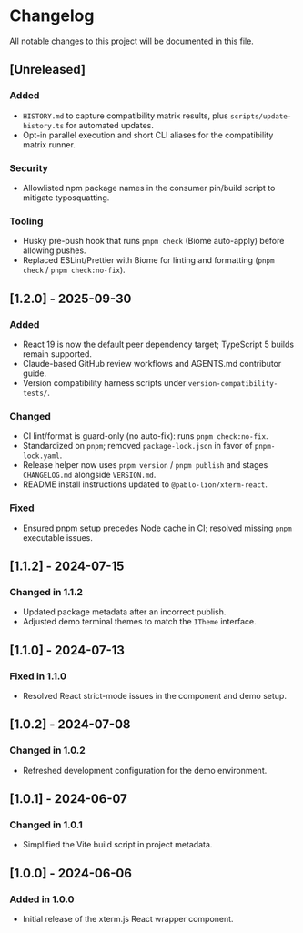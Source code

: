 # Changelog

All notable changes to this project will be documented in this file.

## [Unreleased]

### Added
- `HISTORY.md` to capture compatibility matrix results, plus `scripts/update-history.ts` for automated updates.
- Opt-in parallel execution and short CLI aliases for the compatibility matrix runner.

### Security
- Allowlisted npm package names in the consumer pin/build script to mitigate typosquatting.

### Tooling
- Husky pre-push hook that runs `pnpm check` (Biome auto-apply) before allowing pushes.
- Replaced ESLint/Prettier with Biome for linting and formatting (`pnpm check` / `pnpm check:no-fix`).

## [1.2.0] - 2025-09-30

### Added

- React 19 is now the default peer dependency target; TypeScript 5 builds remain supported.
- Claude-based GitHub review workflows and AGENTS.md contributor guide.
- Version compatibility harness scripts under `version-compatibility-tests/`.

### Changed

- CI lint/format is guard-only (no auto-fix): runs `pnpm check:no-fix`.
- Standardized on `pnpm`; removed `package-lock.json` in favor of `pnpm-lock.yaml`.
- Release helper now uses `pnpm version` / `pnpm publish` and stages `CHANGELOG.md` alongside `VERSION.md`.
- README install instructions updated to `@pablo-lion/xterm-react`.

### Fixed

- Ensured pnpm setup precedes Node cache in CI; resolved missing `pnpm` executable issues.

## \[1.1.2] - 2024-07-15

### Changed in 1.1.2

- Updated package metadata after an incorrect publish.
- Adjusted demo terminal themes to match the `ITheme` interface.

## \[1.1.0] - 2024-07-13

### Fixed in 1.1.0

- Resolved React strict-mode issues in the component and demo setup.

## \[1.0.2] - 2024-07-08

### Changed in 1.0.2

- Refreshed development configuration for the demo environment.

## \[1.0.1] - 2024-06-07

### Changed in 1.0.1

- Simplified the Vite build script in project metadata.

## \[1.0.0] - 2024-06-06

### Added in 1.0.0

- Initial release of the xterm.js React wrapper component.

